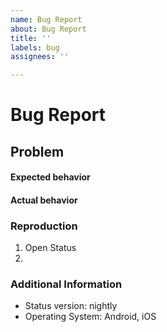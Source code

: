 ```yaml
---
name: Bug Report
about: Bug Report
title: ''
labels: bug
assignees: ''

---
```


# Bug Report


## Problem 
[comment]: # (A problem description)


#### Expected behavior


#### Actual behavior


### Reproduction

1) Open Status
2) 

### Additional Information

- Status version: nightly 
- Operating System: Android, iOS


[comment]: # (Please, add logs/notes if necessary)

